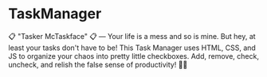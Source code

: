 # TaskManager
📋 "Tasker McTaskface" 📋 — Your life is a mess and so is mine. But hey, at least your tasks don't have to be! This Task Manager uses HTML, CSS, and JS to organize your chaos into pretty little checkboxes. Add, remove, check, uncheck, and relish the false sense of productivity! 🚀🎉
